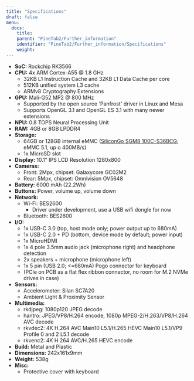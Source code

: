```yaml
---
title: "Specifications"
draft: false
menu:
  docs:
    title:
    parent: "PineTab2/Further_information"
    identifier: "PineTab2/Further_information/Specifications"
    weight:
---
```


* **SoC:** Rockchip RK3566
* **CPU:** 4x ARM Cortex-A55 @ 1.8 GHz
  * 32KB L1 Instruction Cache and 32KB L1 Data Cache per core
  * 512KB unified system L3 cache
  * ARMv8 Cryptography Extensions
* **GPU:** Mali-G52 MP2 @ 800 MHz
  * Supported by the open source 'Panfrost' driver in Linux and Mesa
  * Supports OpenGL 3.1 and OpenGL ES 3.1 with many newer extensions
* **NPU:** 0.8 TOPS Neural Processing Unit
* **RAM:** 4GB or 8GB LPDDR4
* **Storage:**
  * 64GB or 128GB internal eMMC ([SiliconGo SGM8 100C-S36BCG](https://www.szyuda88.com/product-77313-276594.html); eMMC 5.1, up o 400MB/s)
  * 1x MicroSD slot
* **Display:** 10.1" IPS LCD Resolution 1280x800
* **Cameras:**
  * Front: 2Mpx, chipset: Galaxycore GC02M2
  * Rear: 5Mpx, chipset: Omnivision OV5648
* **Battery:** 6000 mAh (22.2Wh)
* **Buttons:** Power, volume up, volume down
* **Network:**
  * Wi-Fi: BES2600
    * Driver under development, use a USB wifi dongle for now
  * Bluetooth: BES2600
* **I/O:**
  * 1x USB-C 3.0 (top, host mode only; power output up to 680mA)
  * 1x USB-C 2.0 + PD (bottom, device mode by default; power input)
  * 1x MicroHDMI
  * 1x 4 pole 3.5mm audio jack (microphone right) and headphone detection
  * 2x speakers + microphone (microphone left)
  * 1x 5 pin (USB 2.0; <=680mA) Pogo connector for keyboard
  * (PCIe on PCB as a flat flex ribbon connector, no room for M.2 NVMe drives in case)
* **Sensors:**
  * Accelerometer: Silan SC7A20
  * Ambient Light & Proximity Sensor
* **Multimedia:**
  * rkdjpeg: 1080p120 JPEG decode
  * hantro: JPEG/VP8/H.264 encode, 1080p MPEG-2/H.263/VP8/H.264 AVC decode
  * rkvdec2: 4K H.264 AVC Main10 L5.1/H.265 HEVC Main10 L5.1/VP9 Profile 0 and 2 L5.1 decode
  * rkvenc2: 4K H.264 AVC/H.265 HEVC encode
* **Build:** Metal and Plastic
* **Dimensions:** 242x161x9mm
* **Weight:** 538g
* **Misc:**
  * Protective cover with keyboard
